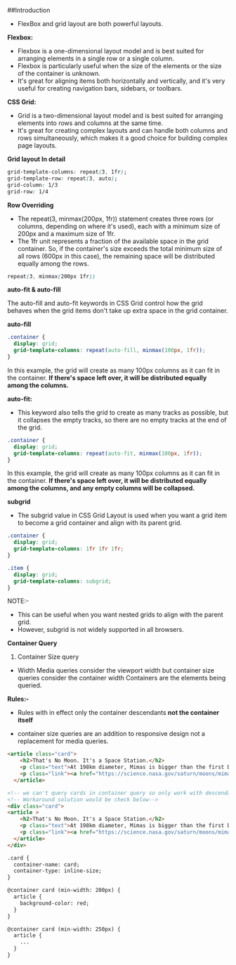 ##Introduction

- FlexBox and grid layout are both powerful layouts.

**Flexbox:**

- Flexbox is a one-dimensional layout model and is best suited for arranging elements in a single row or a single column.
- Flexbox is particularly useful when the size of the elements or the size of the container is unknown.
- It's great for aligning items both horizontally and vertically, and it's very useful for creating navigation bars, sidebars, or toolbars.

**CSS Grid:**

- Grid is a two-dimensional layout model and is best suited for arranging elements into rows and columns at the same time.
- It's great for creating complex layouts and can handle both columns and rows simultaneously, which makes it a good choice for building complex page layouts.

**Grid layout In detail**


``` CSS
grid-template-columns: repeat(3, 1fr);
grid-template-row: repeat(3, auto);
grid-column: 1/3
grid-row: 1/4
```

**Row Overriding**

- The repeat(3, minmax(200px, 1fr)) statement creates three rows (or columns, depending on where it's used), each with a minimum size of 200px and a maximum size of 1fr.
-  The 1fr unit represents a fraction of the available space in the grid container. So, if the container's size exceeds the total minimum size of all rows (600px in this case), the remaining space will be distributed equally among the rows.

``` CSS
repeat(3, minmax(200px 1fr))
```

**auto-fit & auto-fill**

The auto-fill and auto-fit keywords in CSS Grid control how the grid behaves when the grid items don't take up extra space in the grid container.

**auto-fill**

``` CSS
.container {
  display: grid;
  grid-template-columns: repeat(auto-fill, minmax(100px, 1fr));
}
```
In this example, the grid will create as many 100px columns as it can fit in the container. **If there's space left over, it will be distributed equally among the columns.**

**auto-fit:** 

- This keyword also tells the grid to create as many tracks as possible, but it collapses the empty tracks, so there are no empty tracks at the end of the grid.

``` CSS
.container {
  display: grid;
  grid-template-columns: repeat(auto-fit, minmax(100px, 1fr));
}
```
In this example, the grid will create as many 100px columns as it can fit in the container. **If there's space left over, it will be distributed equally among the columns, and any empty columns will be collapsed.**

**subgrid**

- The subgrid value in CSS Grid Layout is used when you want a grid item to become a grid container and align with its parent grid.

``` CSS
.container {
  display: grid;
  grid-template-columns: 1fr 1fr 1fr;
}

.item {
  display: grid;
  grid-template-columns: subgrid;
}
```

NOTE:-
- This can be useful when you want nested grids to align with the parent grid.
- However, subgrid is not widely supported in all browsers.


**Container Query**

1. Container Size query

- Width Media queries consider the viewport width
 but container size queries consider the container width Containers are the elements being queried. 

**Rules:-**

- Rules with in effect only the container descendants **not the container itself**

- container size queries are an addition to responsive design not a replacement for media queries.

``` html
<article class="card">
    <h2>That's No Moon. It's a Space Station.</h2>
    <p class="text">At 198km diameter, Mimas is bigger than the first Death Star (120km) but smaller than the second (800km). </p>
    <p class="link"><a href="https://science.nasa.gov/saturn/moons/mimas/" target="_blank" class="button">More about Mimas</a></p>
  </article>

<!-- we can't query cards in container query so only work with descendants-->
<!-- Workaround solution would be check below-->
<div class="card">
<article >
    <h2>That's No Moon. It's a Space Station.</h2>
    <p class="text">At 198km diameter, Mimas is bigger than the first Death Star (120km) but smaller than the second (800km). </p>
    <p class="link"><a href="https://science.nasa.gov/saturn/moons/mimas/" target="_blank" class="button">More about Mimas</a></p>
  </article>
</div>

.card {
  container-name: card;
  container-type: inline-size;
}

@container card (min-width: 200px) {
  article {
    background-color: red;
  }
}

@container card (min-width: 250px) {
  article {
    ...
  }
}
```
